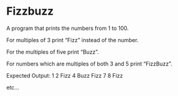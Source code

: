 # Fizzbuzz

A program that prints the numbers from 1 to 100.

For multiples of 3 print “Fizz” instead of the number.

For the multiples of five print “Buzz”.

For numbers which are multiples of both 3 and 5 print “FizzBuzz”.

 

Expected Output:
1
2
Fizz
4
Buzz
Fizz
7
8
Fizz

etc...

